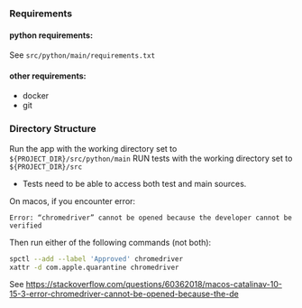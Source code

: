 ### Requirements

#### python requirements:

See `src/python/main/requirements.txt`

#### other requirements:

- docker
- git

### Directory Structure

Run the app with the working directory set to `${PROJECT_DIR}/src/python/main`
RUN tests with the working directory set to `${PROJECT_DIR}/src`
  - Tests need to be able to access both test and main sources.

On macos, if you encounter error: 

```
Error: “chromedriver” cannot be opened because the developer cannot be verified
```
Then run either of the following commands (not both):

```bash 
spctl --add --label 'Approved' chromedriver
xattr -d com.apple.quarantine chromedriver
```
See https://stackoverflow.com/questions/60362018/macos-catalinav-10-15-3-error-chromedriver-cannot-be-opened-because-the-de
